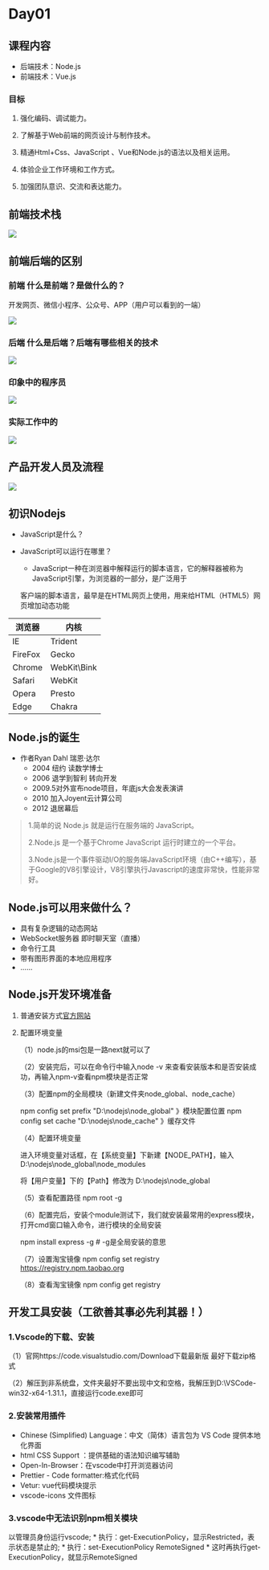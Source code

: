 # Day01 

## 课程内容

- 后端技术：Node.js
- 前端技术：Vue.js 

### 目标

1. 强化编码、调试能力。

2. 了解基于Web前端的网页设计与制作技术。

3. 精通Html+Css、JavaScript 、Vue和Node.js的语法以及相关运用。 

4. 体验企业工作环境和工作方式。

5. 加强团队意识、交流和表达能力。

## 前端技术栈

![](\img\1.png)

## 前端后端的区别

### 前端  什么是前端？是做什么的？

开发网页、微信小程序、公众号、APP（用户可以看到的一端）

![](\img\src=http___photo.16pic.com_00_05_66_16pic_566331_b.jpg&refer=http___photo.16pic.jpg)

### 后端  什么是后端？后端有哪些相关的技术



![](img\src=http___images2.10qianwan.com_10qianwan_20180509_b_0_201805091348187671.jpg&refer=http___images2.10qianwan.jpg)

### 印象中的程序员  

![](\img\微信图片_20210326135631.png)

### 实际工作中的

![](img\微信图片_20210326135651.png)

## 产品开发人员及流程

![](img\微信图片_20210327204026.png)

## 初识Nodejs

- JavaScript是什么？ 

- JavaScript可以运行在哪里？ 

  - JavaScript一种在浏览器中解释运行的脚本语言，它的解释器被称为JavaScript引擎，为浏览器的一部分，是广泛用于

  客户端的脚本语言，最早是在HTML网页上使用，用来给HTML（HTML5）网页增加动态功能

| 浏览器  | 内核        |
| ------- | ----------- |
| IE      | Trident     |
| FireFox | Gecko       |
| Chrome  | WebKit\Bink |
| Safari  | WebKit      |
| Opera   | Presto      |
| Edge    | Chakra      |

## Node.js的诞生

- 作者Ryan Dahl 瑞恩·达尔
  + 2004 纽约 读数学博士 
  + 2006 退学到智利 转向开发 
  + 2009.5对外宣布node项目，年底js大会发表演讲 
  + 2010 加入Joyent云计算公司 
  + 2012 退居幕后

> 1.简单的说 Node.js 就是运行在服务端的 JavaScript。
>
> 2.Node.js 是一个基于Chrome JavaScript 运行时建立的一个平台。
>
> 3.Node.js是一个事件驱动I/O的服务端JavaScript环境（由C++编写），基于Google的V8引擎设计，V8引擎执行Javascript的速度非常快，性能非常好。

## Node.js可以用来做什么？

- 具有复杂逻辑的动态网站 
- WebSocket服务器  即时聊天室（直播）
- 命令行工具 
- 带有图形界面的本地应用程序 
- ......

## Node.js开发环境准备

1. 普通安装方式[官方网站](https://nodejs.org/zh-cn/)

2. 配置环境变量

   （1）node.js的msi包是一路next就可以了

   （2）安装完后，可以在命令行中输入node -v 来查看安装版本和是否安装成功，再输入npm-v查看npm模块是否正常

   （3）配置npm的全局模块（新建文件夹node_global、node_cache）

     npm config set prefix "D:\nodejs\node_global"  》模块配置位置
     npm config set cache "D:\nodejs\node_cache"   》缓存文件

   （4）配置环境变量

   进入环境变量对话框，在【系统变量】下新建【NODE_PATH】，输入D:\nodejs\node_global\node_modules

   将【用户变量】下的【Path】修改为 D:\nodejs\node_global

   （5）查看配置路径 npm root -g

   （6）配置完后，安装个module测试下，我们就安装最常用的express模块，打开cmd窗口输入命令，进行模块的全局安装
   
   npm install express -g      # -g是全局安装的意思
   
   （7）设置淘宝镜像 npm config set registry https://registry.npm.taobao.org
   
   （8）查看淘宝镜像 npm config get registry

## 开发工具安装（工欲善其事必先利其器！）

### 1.Vscode的下载、安装

（1）官网https://code.visualstudio.com/Download下载最新版   最好下载zip格式

（2）解压到非系统盘，文件夹最好不要出现中文和空格，我解压到D:\VSCode-win32-x64-1.31.1，直接运行code.exe即可

### 2.安装常用插件

- Chinese (Simplified) Language：中文（简体）语言包为 VS Code 提供本地化界面
- html CSS Support ：提供基础的语法知识编写辅助
- Open-In-Browser：在vscode中打开浏览器访问
- Prettier - Code formatter:格式化代码
- Vetur: vue代码模块提示
- vscode-icons 文件图标

### 3.vscode中无法识别npm相关模块

以管理员身份运行vscode;
 \* 执行：get-ExecutionPolicy，显示Restricted，表示状态是禁止的;
 \* 执行：set-ExecutionPolicy RemoteSigned
 \* 这时再执行get-ExecutionPolicy，就显示RemoteSigned


